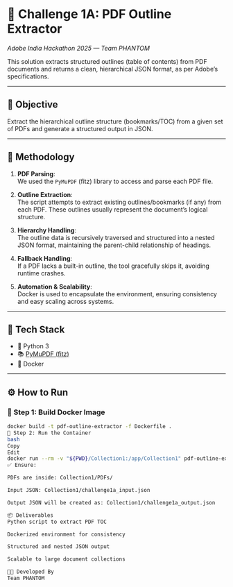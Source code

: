 # 📘 Challenge 1A: PDF Outline Extractor  
*Adobe India Hackathon 2025 — Team PHANTOM*

This solution extracts structured outlines (table of contents) from PDF documents and returns a clean, hierarchical JSON format, as per Adobe’s specifications.

---

## 🎯 Objective

Extract the hierarchical outline structure (bookmarks/TOC) from a given set of PDFs and generate a structured output in JSON.

---

## 🧠 Methodology

1. **PDF Parsing**:  
   We used the `PyMuPDF` (fitz) library to access and parse each PDF file.

2. **Outline Extraction**:  
   The script attempts to extract existing outlines/bookmarks (if any) from each PDF. These outlines usually represent the document’s logical structure.

3. **Hierarchy Handling**:  
   The outline data is recursively traversed and structured into a nested JSON format, maintaining the parent-child relationship of headings.

4. **Fallback Handling**:  
   If a PDF lacks a built-in outline, the tool gracefully skips it, avoiding runtime crashes.

5. **Automation & Scalability**:  
   Docker is used to encapsulate the environment, ensuring consistency and easy scaling across systems.

---

## 🧰 Tech Stack

- 🐍 Python 3  
- 📚 [PyMuPDF (fitz)](https://pymupdf.readthedocs.io/)  
- 🐳 Docker  

---

## ⚙️ How to Run

### 🔨 Step 1: Build Docker Image

```bash
docker build -t pdf-outline-extractor -f Dockerfile .
🚀 Step 2: Run the Container
bash
Copy
Edit
docker run --rm -v "${PWD}/Collection1:/app/Collection1" pdf-outline-extractor Collection1
✅ Ensure:

PDFs are inside: Collection1/PDFs/

Input JSON: Collection1/challenge1a_input.json

Output JSON will be created as: Collection1/challenge1a_output.json

📦 Deliverables
Python script to extract PDF TOC

Dockerized environment for consistency

Structured and nested JSON output

Scalable to large document collections

👨‍💻 Developed By
Team PHANTOM
